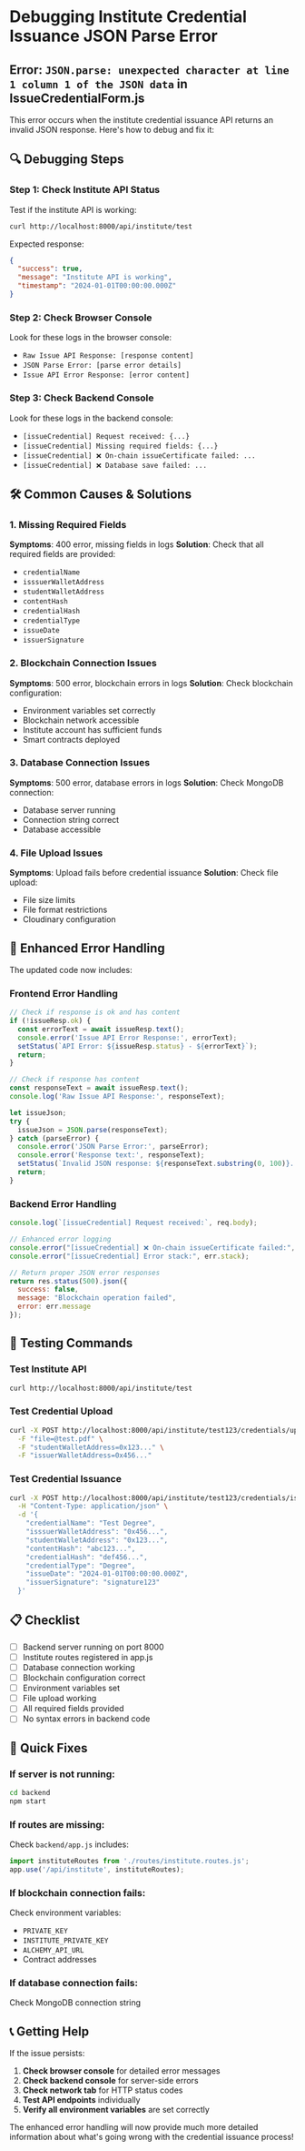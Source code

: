 # Debugging Institute Credential Issuance JSON Parse Error

## Error: `JSON.parse: unexpected character at line 1 column 1 of the JSON data` in IssueCredentialForm.js

This error occurs when the institute credential issuance API returns an invalid JSON response. Here's how to debug and fix it:

## 🔍 **Debugging Steps**

### **Step 1: Check Institute API Status**
Test if the institute API is working:
```bash
curl http://localhost:8000/api/institute/test
```

Expected response:
```json
{
  "success": true,
  "message": "Institute API is working",
  "timestamp": "2024-01-01T00:00:00.000Z"
}
```

### **Step 2: Check Browser Console**
Look for these logs in the browser console:
- `Raw Issue API Response: [response content]`
- `JSON Parse Error: [parse error details]`
- `Issue API Error Response: [error content]`

### **Step 3: Check Backend Console**
Look for these logs in the backend console:
- `[issueCredential] Request received: {...}`
- `[issueCredential] Missing required fields: {...}`
- `[issueCredential] ❌ On-chain issueCertificate failed: ...`
- `[issueCredential] ❌ Database save failed: ...`

## 🛠️ **Common Causes & Solutions**

### **1. Missing Required Fields**
**Symptoms**: 400 error, missing fields in logs
**Solution**: Check that all required fields are provided:
- `credentialName`
- `isssuerWalletAddress`
- `studentWalletAddress`
- `contentHash`
- `credentialHash`
- `credentialType`
- `issueDate`
- `issuerSignature`

### **2. Blockchain Connection Issues**
**Symptoms**: 500 error, blockchain errors in logs
**Solution**: Check blockchain configuration:
- Environment variables set correctly
- Blockchain network accessible
- Institute account has sufficient funds
- Smart contracts deployed

### **3. Database Connection Issues**
**Symptoms**: 500 error, database errors in logs
**Solution**: Check MongoDB connection:
- Database server running
- Connection string correct
- Database accessible

### **4. File Upload Issues**
**Symptoms**: Upload fails before credential issuance
**Solution**: Check file upload:
- File size limits
- File format restrictions
- Cloudinary configuration

## 🔧 **Enhanced Error Handling**

The updated code now includes:

### **Frontend Error Handling**
```javascript
// Check if response is ok and has content
if (!issueResp.ok) {
  const errorText = await issueResp.text();
  console.error('Issue API Error Response:', errorText);
  setStatus(`API Error: ${issueResp.status} - ${errorText}`);
  return;
}

// Check if response has content
const responseText = await issueResp.text();
console.log('Raw Issue API Response:', responseText);

let issueJson;
try {
  issueJson = JSON.parse(responseText);
} catch (parseError) {
  console.error('JSON Parse Error:', parseError);
  console.error('Response text:', responseText);
  setStatus(`Invalid JSON response: ${responseText.substring(0, 100)}...`);
  return;
}
```

### **Backend Error Handling**
```javascript
console.log(`[issueCredential] Request received:`, req.body);

// Enhanced error logging
console.error("[issueCredential] ❌ On-chain issueCertificate failed:", err.message);
console.error("[issueCredential] Error stack:", err.stack);

// Return proper JSON error responses
return res.status(500).json({
  success: false,
  message: "Blockchain operation failed",
  error: err.message
});
```

## 🧪 **Testing Commands**

### **Test Institute API**
```bash
curl http://localhost:8000/api/institute/test
```

### **Test Credential Upload**
```bash
curl -X POST http://localhost:8000/api/institute/test123/credentials/upload \
  -F "file=@test.pdf" \
  -F "studentWalletAddress=0x123..." \
  -F "issuerWalletAddress=0x456..."
```

### **Test Credential Issuance**
```bash
curl -X POST http://localhost:8000/api/institute/test123/credentials/issue \
  -H "Content-Type: application/json" \
  -d '{
    "credentialName": "Test Degree",
    "isssuerWalletAddress": "0x456...",
    "studentWalletAddress": "0x123...",
    "contentHash": "abc123...",
    "credentialHash": "def456...",
    "credentialType": "Degree",
    "issueDate": "2024-01-01T00:00:00.000Z",
    "issuerSignature": "signature123"
  }'
```

## 📋 **Checklist**

- [ ] Backend server running on port 8000
- [ ] Institute routes registered in app.js
- [ ] Database connection working
- [ ] Blockchain configuration correct
- [ ] Environment variables set
- [ ] File upload working
- [ ] All required fields provided
- [ ] No syntax errors in backend code

## 🚨 **Quick Fixes**

### **If server is not running**:
```bash
cd backend
npm start
```

### **If routes are missing**:
Check `backend/app.js` includes:
```javascript
import instituteRoutes from './routes/institute.routes.js';
app.use('/api/institute', instituteRoutes);
```

### **If blockchain connection fails**:
Check environment variables:
- `PRIVATE_KEY`
- `INSTITUTE_PRIVATE_KEY`
- `ALCHEMY_API_URL`
- Contract addresses

### **If database connection fails**:
Check MongoDB connection string

## 📞 **Getting Help**

If the issue persists:
1. **Check browser console** for detailed error messages
2. **Check backend console** for server-side errors
3. **Check network tab** for HTTP status codes
4. **Test API endpoints** individually
5. **Verify all environment variables** are set correctly

The enhanced error handling will now provide much more detailed information about what's going wrong with the credential issuance process!
